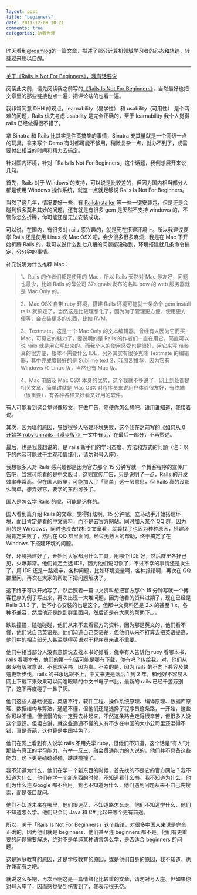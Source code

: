 ```yaml
---
layout: post
title: "beginners"
date: 2011-12-09 10:21
comments: true
categories: 达者为师
---
```

昨天看到[@roamlog](https://twitter.com/#!/roamlog)的一篇文章，描述了部分计算机领域学习者的心态和轨迹，转载过来用以自醒。

-----------------------------------------------------------
[关于《Rails Is Not For Beginners》，我有话要说](http://readful.com/post/13920193592/rails-is-not-for-beginners)


阅读此文前，请先阅读我之前写的[《Rails Is Not For Beginners》](http://readful.com/post/13916777418/rails-is-not-for-beginners)，当然最好也把文章里的那些链接也点一遍，把评论啥的也看一遍。

我非常同意 DHH 的观点，learnability（易学性） 和 usability（可用性） 是个两难的问题，Rails 优先考虑 usability 是完全正确的，至于 learnability 我个人觉得 rails 已经做得很不错了。

拿 Sinatra 和 Rails 比其实是件蛮搞笑的事情，Sinatra 充其量就是一个高级一点的玩具，拿来写个 Demo 有时都可能不够用，稍微复杂一点，就办不到了，或需要付出相当的时间和精力去搞定。

针对国内环境，针对「Rails Is Not For Beginners」这个话题，我倒想展开来说几句。

首先，Rails 对于 Windows 的支持，可以说是比较差的，但因为国内相当部分人都是使用 Windows 操作系统，就这一点就足够说 Rails Is Not For Beginners。<!-- more -->

当然了这几年，情况要好一些，有 [RailsInstaller](http://railsinstaller.org/) 等一些一键安装包，但是还是会碰到很多莫名其妙的问题，还有就是有很多 gem 是天然不支持 windows 的，不管你怎么折腾，你可能还是无法安装成功。

可以说，在国内，有很多对 rails 感兴趣的，就是死在搭建环境上。所以我建议要学 Rails 还是使用 Linux 或 Mac OSX 吧，会少很多很多麻烦，我是在 Mac 下开始折腾 Rails 的，我可以说什么乱七八糟的问题都没碰到，环境搭建就几条命令搞定，分分钟的事情。

补充说明为什么推荐 Mac：

>1、Rails 的作者们都是使用的 Mac，所以 Rails 天然对 Mac 最友好，问题也最少，比如 Rails 的母公司 37signals 发布的名叫 pow 的 web 服务器就是 Mac Only 的。

>2、Mac OSX 自带 ruby 环境，搭建 Rails 环境可能就一条命令 gem install rails 就搞定了，当然这是比较理想化了，因为为了管理更方便、使用更方便等，会安装更多的东西，比如 RVM。

>3、Textmate，这是一个 Mac Only 的文本编辑器，曾经有人因为它而买 Mac，可见它的魅力了，要说明的是 Rails 的作者们一直在用它，简直可以说 rails 就是用它写出来的。而我个人的使用感受也是很好，用它来写 rails 真的很方便，根本不需要什么 IDE，另外其实有很多克隆 Textmate 的编辑器，其中完成度最好的是 Sublime text 2，我强烈推荐，因为它有 Windows 和 Linux 版，当然也有 Mac 版。

>4、Mac 电脑及 Mac OSX 本身的优势，这个我就不多说了，网上到处都是相关文章，简单讲就是 Mac OSX 对程序员来说用户体验很友好，有终端（很重要），有各种各样又好看又好用的软件。

有人可能看到这会觉得像软文，在做广告，随便你怎么想吧，谁用谁知道，我接着说。

其次，因为墙的原因，导致很多人搭建环境失败，这个我在之前写的[《如何从 0 开始学 ruby on rails （漫步版）》](http://readful.com/post/12322300571/0-ruby-on-rails)一文中有见，在最后一部分，不再赘述。

最后，也是我最想说的，是 rails 新手们的学习态度、方法和方式的问题（注：以下的内容可能过于主观和情绪化，请勿对号入座）。

我想很多人对 Rails 感兴趣都是因为官方那个 15 分钟写就一个博客程序的宣传广告吧，当然可能看的是中文版 :)，这则宣传广告，只是说明了一点，Rails 的开发效率非常高。但在国人眼里，可能加入了「简单」这一层意思，但 Rails 真的没那么简单，想弄好它，要学的东西可多了。

国人是怎么学 Rails 的呢，可能是这样的。

国人看到篇介绍 Rails 的文章，觉得好炫啊，15 分钟呢，立马动手开始搭建环境，而且肯定是看的中文资料，而不是去官方网站。同时加入某个 QQ 群，因为用的是 Windows，同时也没去找相关文章看，就算找了也因为种种原因，搭建环境肯定失败了，然后在 QQ 群里面问，经过无数人的帮助，终于搞定了在 Windows 下搭建环境的问题。

好，环境搭建好了，开始问大家都用什么工具，用哪个 IDE 好，然后群里各抒己见，火爆非常。他们肯定会选 IDE，因为他们说习惯了，不过不幸的事情还是发生了，用 IDE 还是一路艰辛，各种问题，比如环境变量啊，各种报错啊，再次在 QQ 群里问，再次在大家的帮助下把问题解决了。

这下终于可以开始写了，然后照着一篇中文资料想把官方那个 15 分钟写就一个博客程序的例子写出来，再次出现一大堆问题，因为他看的资料过期了，现在已经是 Rails 3.1.3 了，他不小心安装的也是这个，但那中文资料还是 2.x 的甚至 1.x，各种不兼容，然后他还是跑到群里面问，然后还是在大家的帮助下。。。

跌跌撞撞，磕磕碰碰，他们从来不去看官方的资料，因为那是英文的，他们看不懂，他们说自己英语差。他们知道自己英语差，但他们从来不打算去把英语提高，他们中的相当部分人甚至觉得英语对于程序员来说不重要。

他们中相当部分人没有意识说去找本书好好看，侥幸有人告诉他 ruby 看哪本书，rails 看哪本书，他们的第一句话可能是哪有下载，你有吗？传给我。对，他们从来没有版权意识，不喜欢买书，因为贵。不幸的是，因为 rails 的不向下兼容及快速更新步伐，rails 的书永远跟不上，中文书更是落后 1 到 2 年，和他好不容易从网上下载下来效果可以闪瞎眼睛的中文书电子书比，最新的 rails 已经千差万别了，这下再度碰了一鼻子灰。

他们这些人基础很差，英语不行，软件工程、操作系统原理、编译原理、数据库原理、数据结构与算法，通通不懂，但他们还是选择了程序员这条路，一开始，这些你可以不懂，但慢慢的你一定要去补起来，不然这条路会走得很辛苦，但很多人没这个意识。但坦白讲，就这些通通不懂的人有不少在中国的大小公司里还混得不错，真是奇葩，这也算是中国特色了。

他们在网上看到有人说学 rails 不用先学 ruby，但他们不知道，这个话是“有人”对那些有真正的学习能力，有举一反三、融会贯通能力的人说的。他们并不具备这些能力，这下更是磕磕碰碰，跌跌撞撞了。

我不知道为什么，他们在学一个新东西的时候，首先找的不是它的官方网站？我不知道为什么，他们在学一个新东西的时候，不知道看什么书。我不知道为什么，他们为什么连 Google 都不会用。我也不知道为什么，他们遇到问题从来不自己先搜索，而是张口就问。

他们不知道未来在哪里，他们很迷茫，不知道路怎么走。他们不知道学什么，他们不知道怎么学。他们只会问 Java 和 C# 比起来哪个更有前途。

所以，关于「Rails Is Not For Beginners」这个结论，对很多中国人来说是完全正确的，因为他们就是 beginners，他们甚至连 beginners 都不是。他们有更重要的问题需要解决，绝对不是单纯某种语言怎么学，是否适合 beginners 的问题。

这是家庭教育的原因，还是学校教育的原因，或是他们自身的原因，我不知道，也许兼而有之吧。

就说这么多吧，再次声明这是一篇情绪化比较重的文章，请勿对号入座。但如果你对号入座了，因而感觉受到伤害到了，我表示很无奈。
